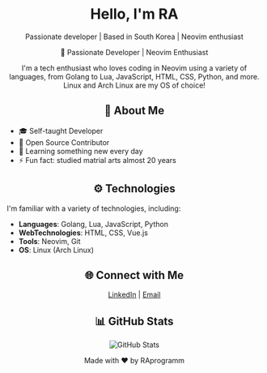 <!-- Header -->
<h1 align="center">Hello, I'm RA</h1>
<p align="center">
  Passionate developer | Based in South Korea | Neovim enthusiast
</p>

<p align="center">🚀 Passionate Developer | Neovim Enthusiast</p>

<p align="center">I'm a tech enthusiast who loves coding in Neovim using a variety of languages, from Golang to Lua, JavaScript, HTML, CSS, Python, and more. Linux and Arch Linux are my OS of choice!</p>

<h2 align="center">📖 About Me</h2>

- 🎓 Self-taught Developer
- 💼 Open Source Contributor
- 🌱 Learning something new every day
- ⚡ Fun fact: studied matrial arts almost 20 years

<h2 align="center">⚙️ Technologies</h2>

I'm familiar with a variety of technologies, including:

- **Languages**: Golang, Lua, JavaScript, Python
- **WebTechnologies**: HTML, CSS, Vue.js
- **Tools**: Neovim, Git
- **OS**: Linux (Arch Linux)

<h2 align="center">🌐 Connect with Me</h2>

<p align="center">
  <a href="https://www.linkedin.com/in/andrei-rozanov-4271a425b/">LinkedIn</a> |
  <!-- <a href="https://github.com/RAprogramm/RAprogramm/files/12246611/AndreiRozanov.pdf">Resume</a> | -->
  <a href="mailto:andrey.rozanov.vl@gmail.com">Email</a>
</p>

<h2 align="center">📊 GitHub Stats</h2>

<p align="center">
  <img src="https://github-readme-stats.vercel.app/api?username=raprogramm&show_icons=true&theme=dark" alt="GitHub Stats">
</p>

<!-- Footer -->
<p align="center">
  Made with ❤️ by RAprogramm
</p>
